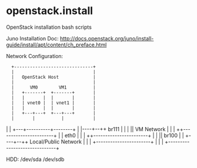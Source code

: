openstack.install
=================

OpenStack installation bash scripts

Juno Installation Doc:
http://docs.openstack.org/juno/install-guide/install/apt/content/ch_preface.html

Network Configuration:

      +------------------------------+
      |                              |
      |   OpenStack Host             |
      |                              |
      |      VM0        VM1          |
      |   +-------+  +-------+       |
      |   |       |  |       |       |
      |   | vnet0 |  | vnet1 |       |
      |   |       |  |       |       |
      |   +---+---+  +---+---+       |
      |       |          |           |
 |    |   +---+----------+--------+  |
 |----+--++ br111                 |  |
 |       || VM Network            |  |
 |       ++-----------------------+  |
 | eth0  |                           |
 |       ++-----------------------+  |
 |       || br100                 |  |
 +----+--++ Local/Public Network  |  |
      |   +-----------------------+  |
      |                              |
      +------------------------------+
 
HDD:
/dev/sda
/dev/sdb
